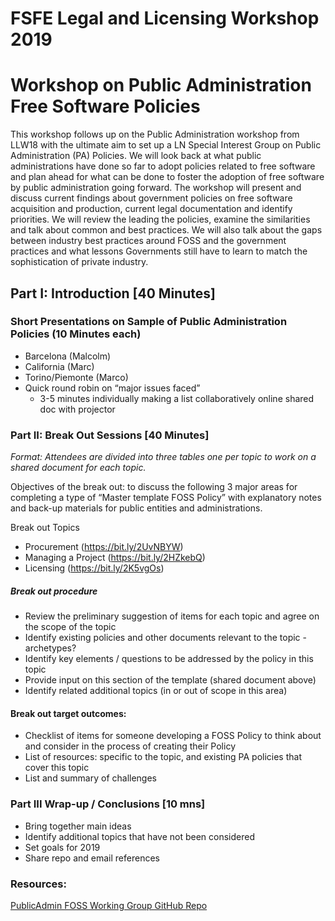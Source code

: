 # FSFE Legal and Licensing Workshop 2019

# Workshop on Public Administration Free Software Policies

This workshop follows up on the Public Administration workshop from LLW18 with the ultimate aim to set up a LN Special Interest Group on Public Administration (PA) Policies. We will look back at what public administrations have done so far to adopt policies related to free software and plan ahead for what can be done to foster the adoption of free software by public administration going forward. The workshop will present and discuss current findings about government policies on free software acquisition and production, current legal documentation and identify priorities. We will review the leading the policies, examine the similarities and talk about common and best practices. We will also talk about the gaps between industry best practices around FOSS and the government practices and what lessons Governments still have to learn to match the sophistication of private industry.

## Part I: Introduction [40 Minutes]

### Short Presentations on Sample of Public Administration Policies (10 Minutes each)

* Barcelona (Malcolm)
* California (Marc) 
* Torino/Piemonte (Marco)
* Quick round robin on “major issues faced”
  - 3-5 minutes individually making a list collaboratively online shared doc with projector

### Part II:  Break Out Sessions [40 Minutes]
_Format: Attendees are divided into three tables one per topic to work on a shared document for each topic._

Objectives of the break out: to discuss the following 3 major areas for completing a type of “Master template FOSS Policy” with explanatory notes and back-up materials for public entities and administrations. 

Break out Topics
* Procurement (https://bit.ly/2UvNBYW)
* Managing a Project (https://bit.ly/2HZkebQ)
* Licensing (https://bit.ly/2K5vgOs)

##### Break out procedure
 * Review the preliminary suggestion of items for each topic and agree on the scope of the topic
* Identify existing policies and other documents relevant to the topic - archetypes?
* Identify key elements / questions to be addressed by the policy in this topic 
* Provide input on this section of the template (shared document above)
* Identify related additional topics (in or out of scope in this area)

#### Break out target outcomes: 
* Checklist of items for someone developing a FOSS Policy to think about and consider in the process of creating their Policy 
* List of resources: specific to the topic, and existing PA policies that cover this topic 
* List and summary of challenges 

### Part III Wrap-up / Conclusions [10 mns]
* Bring together main ideas
* Identify additional topics that have not been considered
* Set goals for 2019
* Share repo and email references

### Resources:
[PublicAdmin FOSS Working Group GitHub Repo](https://github.com/publicadminfoss)
